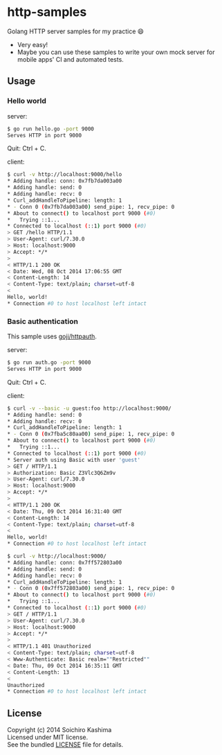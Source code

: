# http-samples

Golang HTTP server samples for my practice :smile:

* Very easy!
* Maybe you can use these samples
  to write your own mock server
  for mobile apps' CI and automated tests.

## Usage

### Hello world

server:

```sh
$ go run hello.go -port 9000
Serves HTTP in port 9000
```

Quit: Ctrl + C.

client:

```sh
$ curl -v http://localhost:9000/hello
* Adding handle: conn: 0x7fb7da003a00
* Adding handle: send: 0
* Adding handle: recv: 0
* Curl_addHandleToPipeline: length: 1
* - Conn 0 (0x7fb7da003a00) send_pipe: 1, recv_pipe: 0
* About to connect() to localhost port 9000 (#0)
*   Trying ::1...
* Connected to localhost (::1) port 9000 (#0)
> GET /hello HTTP/1.1
> User-Agent: curl/7.30.0
> Host: localhost:9000
> Accept: */*
> 
< HTTP/1.1 200 OK
< Date: Wed, 08 Oct 2014 17:06:55 GMT
< Content-Length: 14
< Content-Type: text/plain; charset=utf-8
< 
Hello, world!
* Connection #0 to host localhost left intact
```

### Basic authentication

This sample uses [goji/httpauth](https://github.com/goji/httpauth).

server:

```sh
$ go run auth.go -port 9000
Serves HTTP in port 9000
```

Quit: Ctrl + C.

client:

```sh
$ curl -v --basic -u guest:foo http://localhost:9000/                                                                                                                               * Adding handle: conn: 0x7fba5c80aa00
* Adding handle: send: 0
* Adding handle: recv: 0
* Curl_addHandleToPipeline: length: 1
* - Conn 0 (0x7fba5c80aa00) send_pipe: 1, recv_pipe: 0
* About to connect() to localhost port 9000 (#0)
*   Trying ::1...
* Connected to localhost (::1) port 9000 (#0)
* Server auth using Basic with user 'guest'
> GET / HTTP/1.1
> Authorization: Basic Z3Vlc3Q6Zm9v
> User-Agent: curl/7.30.0
> Host: localhost:9000
> Accept: */*
> 
< HTTP/1.1 200 OK
< Date: Thu, 09 Oct 2014 16:31:40 GMT
< Content-Length: 14
< Content-Type: text/plain; charset=utf-8
< 
Hello, world!
* Connection #0 to host localhost left intact
```

```sh
$ curl -v http://localhost:9000/
* Adding handle: conn: 0x7ff572803a00
* Adding handle: send: 0
* Adding handle: recv: 0
* Curl_addHandleToPipeline: length: 1
* - Conn 0 (0x7ff572803a00) send_pipe: 1, recv_pipe: 0
* About to connect() to localhost port 9000 (#0)
*   Trying ::1...
* Connected to localhost (::1) port 9000 (#0)
> GET / HTTP/1.1
> User-Agent: curl/7.30.0
> Host: localhost:9000
> Accept: */*
> 
< HTTP/1.1 401 Unauthorized
< Content-Type: text/plain; charset=utf-8
< Www-Authenticate: Basic realm=""Restricted""
< Date: Thu, 09 Oct 2014 16:35:11 GMT
< Content-Length: 13
< 
Unauthorized
* Connection #0 to host localhost left intact
```

## License

Copyright (c) 2014 Soichiro Kashima  
Licensed under MIT license.  
See the bundled [LICENSE](LICENSE) file for details.
